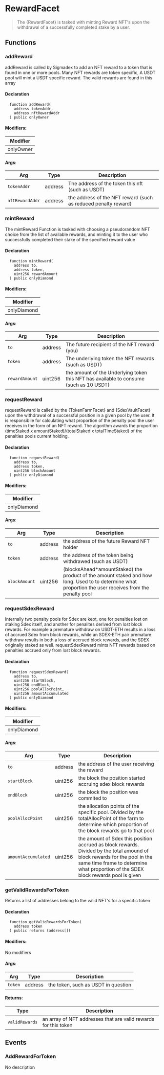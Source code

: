 
# RewardFacet



> The {RewardFacet} is tasked with minting Reward NFT's upon the withdrawal of a successfully completed stake by a user.




## Functions

### addReward
addReward is called by Sigmadex to add an NFT reward to a token that is found in one or more pools.  Many NFT rewards are token specific, A USDT pool will mint a USDT specific reward.  The valid rewards are found in this array



#### Declaration
```solidity
  function addReward(
    address tokenAddr,
    address nftRewardAddr
  ) public onlyOwner
```

#### Modifiers:
| Modifier |
| --- |
| onlyOwner |

#### Args:
| Arg | Type | Description |
| --- | --- | --- |
|`tokenAddr` | address | The address of the token this nft (such as USDT)
|`nftRewardAddr` | address | the address of the NFT reward (such as reduced penalty reward)

### mintReward
The mintReward Function is tasked with choosing a pseudorandom NFT choice from the list of available rewards, and minting it to the user who successfully completed their stake of the specified reward value



#### Declaration
```solidity
  function mintReward(
    address to,
    address token,
    uint256 rewardAmount
  ) public onlyDiamond
```

#### Modifiers:
| Modifier |
| --- |
| onlyDiamond |

#### Args:
| Arg | Type | Description |
| --- | --- | --- |
|`to` | address | The future recipient of the NFT reward (you)
|`token` | address | The underlying token the NFT rewards (such as USDT)
|`rewardAmount` | uint256 | the amount of the Underlying token this NFT has available to consume (such as 10 USDT)

### requestReward
requestReward is called by the {TokenFarmFacet} and {SdexVaultFacet} upon the withdrawal of a successful position in a given pool by the user.  It is responsibile for calculating what proportion of the penalty pool the user receives in the form of an NFT reward.  The algorithm awards the proportion (timeStaked x amountStaked)/(totalStaked x totalTimeStaked) of the penalties pools current holding.



#### Declaration
```solidity
  function requestReward(
    address to,
    address token,
    uint256 blockAmount
  ) public onlyDiamond
```

#### Modifiers:
| Modifier |
| --- |
| onlyDiamond |

#### Args:
| Arg | Type | Description |
| --- | --- | --- |
|`to` | address | the address of the future Reward NFT holder
|`token` | address | the address of the token being withdrawed (such as USDT)
|`blockAmount` | uint256 | (blocksAhead*amountStaked) the product of the amount staked and how long.  Used to to determine what proportion the user receives from the penalty pool

### requestSdexReward
Internally two penalty pools for Sdex are kept, one for penalties lost on staking Sdex itself, and another for penalites derived from lost block rewards. For example a premature withdraw on USDT-ETH results in a loss of accrued Sdex from block rewards, while an SDEX-ETH pair premature withdraw results in both a loss of accrued block rewards, and the SDEX originally staked as well. requestSdexReward mints NFT rewards based on penalties accrued only from lost block rewards.



#### Declaration
```solidity
  function requestSdexReward(
    address to,
    uint256 startBlock,
    uint256 endBlock,
    uint256 poolAllocPoint,
    uint256 amountAccumulated
  ) public onlyDiamond
```

#### Modifiers:
| Modifier |
| --- |
| onlyDiamond |

#### Args:
| Arg | Type | Description |
| --- | --- | --- |
|`to` | address | the address of the user receiving the reward
|`startBlock` | uint256 | the block the position started accruing sdex block rewards
|`endBlock` | uint256 | the block the position was commited to
|`poolAllocPoint` | uint256 | the allocation points of the specific pool. Divided by the totalAllocPoint of the farm to determine which proportion of the block rewards go to that pool
|`amountAccumulated` | uint256 | the amount of Sdex this position accrued as block rewards. Divided by the total amound of block rewards for the pool in the same time frame to determine what proportion of the SDEX block rewards pool is given

### getValidRewardsForToken
Returns a list of addresses belong to the valid NFT's for a specific token



#### Declaration
```solidity
  function getValidRewardsForToken(
    address token
  ) public returns (address[])
```

#### Modifiers:
No modifiers

#### Args:
| Arg | Type | Description |
| --- | --- | --- |
|`token` | address | the token, such as USDT in question

#### Returns:
| Type | Description |
| --- | --- |
|`validRewards` | an array of NFT addresses that are valid rewards for this token


## Events

### AddRewardForToken
No description

  


